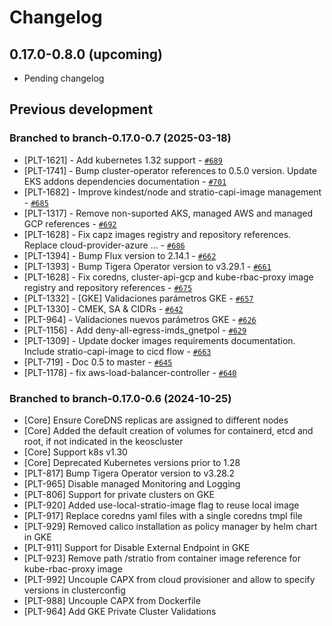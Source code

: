 # Changelog

## 0.17.0-0.8.0 (upcoming)

* Pending changelog

## Previous development

### Branched to branch-0.17.0-0.7 (2025-03-18)

 * [PLT-1621] -  Add kubernetes 1.32 support  - [`#689`](https://github.com/Stratio/kind/pull/689)
 * [PLT-1741] -  Bump cluster-operator references to 0.5.0 version. Update EKS addons dependencies documentation  - [`#701`](https://github.com/Stratio/kind/pull/701)
 * [PLT-1682] -  Improve kindest/node and stratio-capi-image management  - [`#685`](https://github.com/Stratio/kind/pull/685)
 * [PLT-1317] -  Remove non-suported AKS, managed AWS and managed GCP references  - [`#692`](https://github.com/Stratio/kind/pull/692)
 * [PLT-1628] -  Fix capz images registry and repository references. Replace cloud-provider-azure …  - [`#686`](https://github.com/Stratio/kind/pull/686)
 * [PLT-1394] -  Bump Flux version to 2.14.1  - [`#662`](https://github.com/Stratio/kind/pull/662)
 * [PLT-1393] -  Bump Tigera Operator version to v3.29.1  - [`#661`](https://github.com/Stratio/kind/pull/661)
 * [PLT-1628] -  Fix coredns, cluster-api-gcp and kube-rbac-proxy image registry and repository references  - [`#675`](https://github.com/Stratio/kind/pull/675)
 * [PLT-1332] -  [GKE] Validaciones parámetros GKE  - [`#657`](https://github.com/Stratio/kind/pull/657)
 * [PLT-1330] -  CMEK, SA & CIDRs  - [`#642`](https://github.com/Stratio/kind/pull/642)
 * [PLT-964] -  Validaciones nuevos parámetros GKE  - [`#626`](https://github.com/Stratio/kind/pull/626)
 * [PLT-1156] -  Add deny-all-egress-imds_gnetpol  - [`#629`](https://github.com/Stratio/kind/pull/629)
 * [PLT-1309] -  Update docker images requirements documentation. Include stratio-capi-image to cicd flow  - [`#663`](https://github.com/Stratio/kind/pull/663)
 * [PLT-719] -  Doc 0.5 to master  - [`#645`](https://github.com/Stratio/kind/pull/645)
 * [PLT-1178] -  fix aws-load-balancer-controller  - [`#640`](https://github.com/Stratio/kind/pull/640)

### Branched to branch-0.17.0-0.6 (2024-10-25)

* [Core] Ensure CoreDNS replicas are assigned to different nodes
* [Core] Added the default creation of volumes for containerd, etcd and root, if not indicated in the keoscluster
* [Core] Support k8s v1.30
* [Core] Deprecated Kubernetes versions prior to 1.28
* [PLT-817] Bump Tigera Operator version to v3.28.2
* [PLT-965] Disable managed Monitoring and Logging
* [PLT-806] Support for private clusters on GKE
* [PLT-920] Added use-local-stratio-image flag to reuse local image
* [PLT-917] Replace coredns yaml files with a single coredns tmpl file
* [PLT-929] Removed calico installation as policy manager by helm chart in GKE
* [PLT-911] Support for Disable External Endpoint in GKE
* [PLT-923] Remove path /stratio from container image reference for kube-rbac-proxy image
* [PLT-992] Uncouple CAPX from cloud provisioner and allow to specify versions in clusterconfig 
* [PLT-988] Uncouple CAPX from Dockerfile
* [PLT-964] Add GKE Private Cluster Validations



